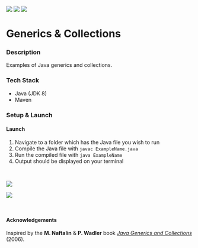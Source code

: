 ![](https://github.com/Lylio/image-repo/blob/master/logos/java.png?raw=true)
![](https://github.com/Lylio/image-repo/blob/master/logos/maven.png?raw=true)
![](https://github.com/Lylio/image-repo/blob/master/logos/generic.png?raw=true)

# Generics & Collections

### Description
Examples of Java generics and collections.

### Tech Stack
- Java (JDK 8)
- Maven

### Setup & Launch

#### Launch
1. Navigate to a folder which has the Java file you wish to run
2. Compile the Java file with `javac ExampleName.java`
3. Run the compiled file with `java ExampleName`
4. Output should be displayed on your terminal

<br />

![](https://github.com/Lylio/image-repo/blob/master/book-covers/generics-collections.jpg?raw=true)

![](https://github.com/Lylio/image-repo/blob/master/images/collection-flowchart.png?raw=true)

<br />

#### Acknowledgements
Inspired by the **M. Naftalin** & **P. Wadler** book [*Java Generics and Collections*](https://www.amazon.co.uk/Java-Generics-Collections-M-Naftalin/dp/0596527756) (2006).

